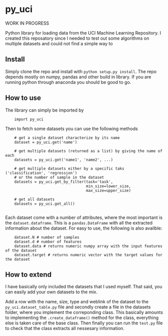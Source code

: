 # py_uci

WORK IN PROGRESS

Python library for loading data from the UCI Machine Learning Repository. I
created this reposatory since I needed to test out some algorithms on multiple
datasets and could not find a simple way to 

## Install

Simply clone the repo and install with `python setup.py install`. The repo
depends mostly on numpy, pandas and other build in library. If you are running
python through anaconda you should be good to go.

## How to use

The library can simply be imported by
```
    import py_uci
```
Then to fetch some datasets you can use the following methods
```
    # get a single dataset characterize by its name
    dataset = py_uci.get('name') 
    
    # get multiple datasets (returned as a list) by giving the name of each
    datasets = py_uci.get('name1', 'name2', ...)
    
    # get multiple datasets either by a specific taks ('classification', 'regression')
    # or the number of sample in the dataset
    datasets = py_uci.get_by_filter(task='task', 
                                    min_size=lower_size,
                                    max_size=upper_size)
    
    # get all datasets
    datasets = py_uci.get_all()
    
```

Each dataset come with a number of attributes, where the most important is the
`dataset.dataframe`. This is a `pandas.DataFrame` with all the extracted
information about the dataset. For easy to use, the following is also availble:

```
    dataset.N # number of samples
    dataset.d # number of features
    dataset.data # returns numeric numpy array with the input features of the dataset
    dataset.target # returns numeric vector with the target values for the dataset
```

## How to extend
I have basically only included the datasets that I used myself. That said, you
can easily add your own datasets to the mix.

Add a row with the name, size, type and weblink of the dataset to the `py_uci.dataset_table.py`
file and secondly create a file in the datasets folder, where you implement the
correponding class. This basically amounts to implementing the `.create_dataframe()`
method for the class, everything else is taken care of the base class. Then finally 
you can run the `test.py` file to check that the class extracts all nessesary information.